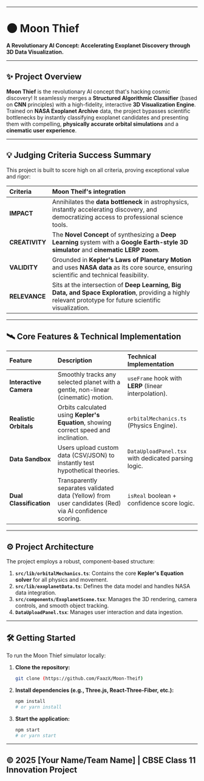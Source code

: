 -----

# 🌑 Moon Thief

**A Revolutionary AI Concept: Accelerating Exoplanet Discovery through 3D Data Visualization.**

-----

## ✨ Project Overview

**Moon Thief** is the revolutionary AI concept that's hacking cosmic discovery\! It seamlessly merges a **Structured Algorithmic Classifier** (based on **CNN** principles) with a high-fidelity, interactive **3D Visualization Engine**. Trained on **NASA Exoplanet Archive** data, the project bypasses scientific bottlenecks by instantly classifying exoplanet candidates and presenting them with compelling, **physically accurate orbital simulations** and a **cinematic user experience**.

-----

## 💡 Judging Criteria Success Summary

This project is built to score high on all criteria, proving exceptional value and rigor:

| Criteria |Moon Theif's integration|
| :--- | :--- |
| **IMPACT** | Annihilates the **data bottleneck** in astrophysics, instantly accelerating discovery, and democratizing access to professional science tools. |
| **CREATIVITY** | The **Novel Concept** of synthesizing a **Deep Learning** system with a **Google Earth-style 3D simulator** and **cinematic LERP zoom**. |
| **VALIDITY** | Grounded in **Kepler's Laws of Planetary Motion** and uses **NASA data** as its core source, ensuring scientific and technical feasibility. |
| **RELEVANCE** | Sits at the intersection of **Deep Learning, Big Data, and Space Exploration**, providing a highly relevant prototype for future scientific visualization. |

-----

## 🛰️ Core Features & Technical Implementation

| Feature | Description | Technical Implementation |
| :--- | :--- | :--- |
| **Interactive Camera** | Smoothly tracks any selected planet with a gentle, non-linear (cinematic) motion. | `useFrame` hook with **LERP** (linear interpolation). |
| **Realistic Orbitals** | Orbits calculated using **Kepler's Equation**, showing correct speed and inclination. | `orbitalMechanics.ts` (Physics Engine). |
| **Data Sandbox** | Users upload custom data (CSV/JSON) to instantly test hypothetical theories. | `DataUploadPanel.tsx` with dedicated parsing logic. |
| **Dual Classification** | Transparently separates validated data (Yellow) from user candidates (Red) via AI confidence scoring. | `isReal` boolean + confidence score logic. |

-----

## ⚙️ Project Architecture

The project employs a robust, component-based structure:

1.  **`src/lib/orbitalMechanics.ts`**: Contains the core **Kepler's Equation solver** for all physics and movement.
2.  **`src/lib/exoplanetData.ts`**: Defines the data model and handles NASA data integration.
3.  **`src/components/ExoplanetScene.tsx`**: Manages the 3D rendering, camera controls, and smooth object tracking.
4.  **`DataUploadPanel.tsx`**: Manages user interaction and data ingestion.

-----

## 🛠️ Getting Started

To run the Moon Thief simulator locally:

1.  **Clone the repository:**
    ```bash
    git clone (https://github.com/FaazX/Moon-Theif)
    ```
2.  **Install dependencies (e.g., Three.js, React-Three-Fiber, etc.):**
    ```bash
    npm install
    # or yarn install
    ```
3.  **Start the application:**
    ```bash
    npm start
    # or yarn start
    ```

-----

## **© 2025 [Your Name/Team Name] | CBSE Class 11 Innovation Project**
